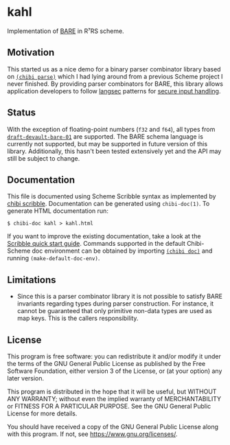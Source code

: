 # kahl

Implementation of [BARE][bare web] in R⁷RS scheme.

## Motivation

This started us as a nice demo for a binary parser combinator library
based on [`(chibi parse)`][chibi parse] which I had lying around from a
previous Scheme project I never finished. By providing parser
combinators for BARE, this library allows application developers to
follow [langsec][langsec web] patterns for [secure input handling][bratus parser].

## Status

With the exception of floating-point numbers (`f32` and `f64`), all
types from [`draft-devault-bare-01`][draft-devault-bare-01] are
supported. The BARE schema language is currently not supported, but may
be supported in future version of this library. Additionally, this
hasn't been tested extensively yet and the API may still be subject to
change.

## Documentation

This file is documented using Scheme Scribble syntax as implemented by
[chibi scribble][chibi scribble]. Documentation can be generated using
`chibi-doc(1)`. To generate HTML documentation run:

	$ chibi-doc kahl > kahl.html

If you want to improve the existing documentation, take a look at the
[Scribble quick start guide][racket scribble]. Commands supported in the
default Chibi-Scheme doc environment can be obtained by importing
[`(chibi doc)`][chibi doc] and running `(make-default-doc-env)`.

## Limitations

* Since this is a parser combinator library it is not possible to
  satisfy BARE invariants regarding types during parser construction.
  For instance, it cannot be guaranteed that only primitive non-data
  types are used as map keys. This is the callers responsibility.

## License

This program is free software: you can redistribute it and/or modify
it under the terms of the GNU General Public License as published by
the Free Software Foundation, either version 3 of the License, or
(at your option) any later version.

This program is distributed in the hope that it will be useful,
but WITHOUT ANY WARRANTY; without even the implied warranty of
MERCHANTABILITY or FITNESS FOR A PARTICULAR PURPOSE. See the
GNU General Public License for more details.

You should have received a copy of the GNU General Public License
along with this program. If not, see <https://www.gnu.org/licenses/>.

[bare web]: https://baremessages.org/
[chibi parse]: https://synthcode.com/scheme/chibi/lib/chibi/parse.html
[draft-devault-bare-01]: https://datatracker.ietf.org/doc/html/draft-devault-bare-01
[langsec web]: https://langsec.org/
[bratus parser]: https://www.usenix.org/publications/login/spring2017/bratus
[chibi scribble]: https://synthcode.com/scheme/chibi/lib/chibi/scribble.html
[racket scribble]: https://docs.racket-lang.org/scribble/getting-started.html
[chibi doc]: https://synthcode.com/scheme/chibi/lib/chibi/doc.html
